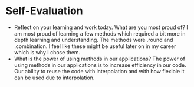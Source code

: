 # Self-Evaluation

- Reflect on your learning and work today. What are you most proud of?
I am most proud of learning a few methods which required a bit more in depth learning and understanding. The methods were .round and .combination. I feel like these might be useful later on in my career which is why I chose them. 
- What is the power of using methods in our applications?
The power of using methods in our applications is to increase efficiency in our code. Our ability to reuse the code with interpolation and with how flexible it can be used due to interpolation. 